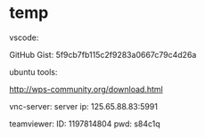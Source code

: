 # temp

vscode:

GitHub Gist: 5f9cb7fb115c2f9283a0667c79c4d26a

ubuntu tools:

http://wps-community.org/download.html

vnc-server:
server ip:
125.65.88.83:5991

teamviewer:
ID:
1197814804
pwd:
s84c1q
